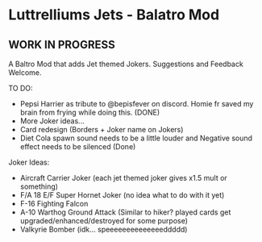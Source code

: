 # Luttrelliums Jets - Balatro Mod
## WORK IN PROGRESS
A Baltro Mod that adds Jet themed Jokers. Suggestions and Feedback Welcome.


TO DO:

- Pepsi Harrier as tribute to @bepisfever on discord. Homie fr saved my brain from frying while doing this. (DONE)
- More Joker ideas...
- Card redesign (Borders + Joker name on Jokers)
- Diet Cola spawn sound needs to be a little louder and Negative sound effect needs to be silenced (Done)


Joker Ideas:

- Aircraft Carrier Joker (each jet themed joker gives x1.5 mult or something)
- F/A 18 E/F Super Hornet Joker (no idea what to do with it yet)
- F-16 Fighting Falcon
- A-10 Warthog Ground Attack (Similar to hiker? played cards get upgraded/enhanced/destroyed for some purpose)
- Valkyrie Bomber (idk... speeeeeeeeeeeeeeddddd)
